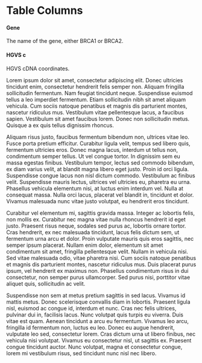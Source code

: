# Table Columns

#### Gene

The name of the gene, either BRCA1 or BRCA2.

#### HGVS c

HGVS cDNA coordinates.

Lorem ipsum dolor sit amet, consectetur adipiscing elit. Donec ultricies tincidunt enim, consectetur hendrerit felis semper non. Aliquam fringilla sollicitudin fermentum. Nam feugiat tincidunt neque. Suspendisse euismod tellus a leo imperdiet fermentum. Etiam sollicitudin nibh sit amet aliquam vehicula. Cum sociis natoque penatibus et magnis dis parturient montes, nascetur ridiculus mus. Vestibulum vitae pellentesque lacus, a faucibus sapien. Vestibulum sit amet faucibus lorem. Donec non sollicitudin metus. Quisque a ex quis tellus dignissim rhoncus.

Aliquam risus justo, faucibus fermentum bibendum non, ultrices vitae leo. Fusce porta pretium efficitur. Curabitur ligula velit, tempus sed libero quis, fermentum ultricies eros. Donec magna lacus, interdum ut tellus non, condimentum semper tellus. Ut vel congue tortor. In dignissim sem eu massa egestas finibus. Vestibulum tempor, lectus sed commodo bibendum, ex diam varius velit, at blandit magna libero eget justo. Proin id orci ligula. Suspendisse congue lacus non nisl dictum commodo. Vestibulum ac finibus velit. Suspendisse mauris lectus, ultrices vel ultricies eu, pharetra eu urna. Phasellus vehicula elementum nisi, at luctus enim interdum vel. Nulla at consequat massa. Nulla orci lacus, placerat vel blandit in, tincidunt et dolor. Vivamus malesuada nunc vitae justo volutpat, eu hendrerit eros tincidunt.

Curabitur vel elementum mi, sagittis gravida massa. Integer ac lobortis felis, non mollis ex. Curabitur nec magna vitae nulla rhoncus hendrerit id eget justo. Praesent risus neque, sodales sed purus ac, lobortis ornare tortor. Cras hendrerit, ex nec malesuada tincidunt, lacus felis dictum sem, ut fermentum urna arcu et dolor. Proin vulputate mauris quis eros sagittis, nec semper ipsum placerat. Nullam enim dolor, elementum sit amet condimentum sit amet, fringilla pellentesque velit. Nullam in vehicula nisi. Sed vitae malesuada odio, vitae pharetra nisi. Cum sociis natoque penatibus et magnis dis parturient montes, nascetur ridiculus mus. Duis placerat purus ipsum, vel hendrerit ex maximus non. Phasellus condimentum risus in dui consectetur, non semper purus ullamcorper. Sed purus nisi, porttitor vitae aliquet quis, sollicitudin ac velit.

Suspendisse non sem at metus pretium sagittis in sed lacus. Vivamus id mattis metus. Donec scelerisque convallis diam in lobortis. Praesent ligula nisl, euismod ac congue id, interdum et nunc. Cras nec felis ultrices, pulvinar dui in, facilisis lacus. Nunc volutpat quis turpis eu viverra. Duis vitae est quam. Aenean tincidunt a arcu eu fermentum. Vivamus leo arcu, fringilla id fermentum non, luctus eu leo. Donec eu augue hendrerit, vulputate leo sed, consectetur lorem. Cras dictum urna ut libero finibus, nec vehicula nisi volutpat. Vivamus eu consectetur nisl, ut sagittis ex. Praesent congue tincidunt auctor. Nunc volutpat, magna et consectetur congue, lorem mi vestibulum risus, sed tincidunt nunc nisl nec libero.

